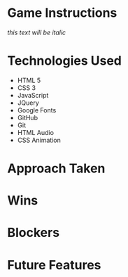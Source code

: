 # Game Instructions
*this text will be italic*

# Technologies Used

* HTML 5
* CSS 3
* JavaScript
* JQuery
* Google Fonts
* GitHub
* Git
* HTML Audio
* CSS Animation


# Approach Taken

# Wins

# Blockers

# Future Features
